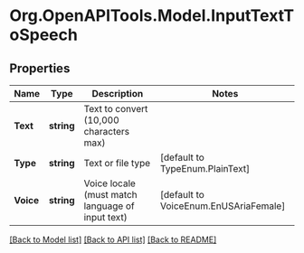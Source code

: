 # Org.OpenAPITools.Model.InputTextToSpeech
## Properties

Name | Type | Description | Notes
------------ | ------------- | ------------- | -------------
**Text** | **string** | Text to convert (10,000 characters max) | 
**Type** | **string** | Text or file type | [default to TypeEnum.PlainText]
**Voice** | **string** | Voice locale (must match language of input text) | [default to VoiceEnum.EnUSAriaFemale]

[[Back to Model list]](../README.md#documentation-for-models) [[Back to API list]](../README.md#documentation-for-api-endpoints) [[Back to README]](../README.md)

